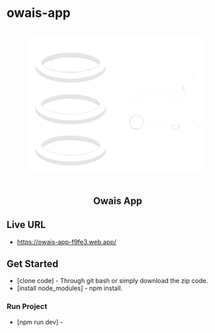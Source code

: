 # owais-app

<!--lint disable awesome-heading awesome-github awesome-toc double-link -->

<p align="center">
  <br>
  <img width="400" src="public/assets/images/logo.png" alt="logo of owais app repository">
  <br>
  <br>
</p>

<h2 align='center'>Owais App</h2>

## Live URL

- https://owais-app-f9fe3.web.app/

## Get Started

- [clone code] - Through git bash or simply download the zip code.
- [install node_modules] - npm install.

### Run Project

- [npm run dev] -
